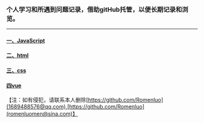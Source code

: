 ### 个人学习和所遇到问题记录，借助gitHub托管，以便长期记录和浏览。
---
#### [一、JavaScript](./src/js/HOME.md)

#### [二、html](./src/html/HOME.md)

#### [三、css](./src/css/HOME.md)

#### [四vue](./src/vue/HOME.md)

【注：如有侵犯，请联系本人删除[https://github.com/Romenluo](1689488576@qq.com),[https://github.com/Romenluo](romenluomen@sina.com)】

